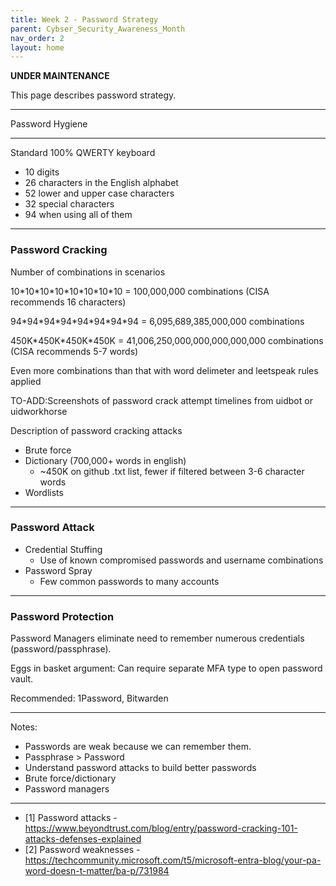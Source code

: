 ```yaml
---
title: Week 2 - Password Strategy
parent: Cybser_Security_Awareness_Month
nav_order: 2
layout: home
---
```


**********UNDER MAINTENANCE**********

This page describes password strategy.

---
Password Hygiene



---
Standard 100% QWERTY keyboard
+ 10 digits
+ 26 characters in the English alphabet
+ 52 lower and upper case characters
+ 32 special characters
+ 94 when using all of them

---
### Password Cracking
Number of combinations in scenarios

10\*10\*10\*10\*10\*10\*10\*10 = 100,000,000 combinations (CISA recommends 16 characters)

94\*94\*94\*94\*94\*94\*94\*94 = 6,095,689,385,000,000 combinations

450K\*450K\*450K\*450K = 41,006,250,000,000,000,000,000 combinations (CISA recommends 5-7 words)

Even more combinations than that with word delimeter and leetspeak rules applied

TO-ADD:Screenshots of password crack attempt timelines from uidbot or uidworkhorse

Description of password cracking attacks
* Brute force
* Dictionary (700,000+ words in english)
    * ~450K on github .txt list, fewer if filtered between 3-6 character words
* Wordlists

---
### Password Attack
* Credential Stuffing
    * Use of known compromised passwords and username combinations
* Password Spray
    * Few common passwords to many accounts


---
### Password Protection
Password Managers eliminate need to remember numerous credentials (password/passphrase).

Eggs in basket argument: Can require separate MFA type to open password vault.

Recommended: 1Password, Bitwarden

---

Notes:

* Passwords are weak because we can remember them.
* Passphrase > Password
* Understand password attacks to build better passwords
* Brute force/dictionary
* Password managers

----
* [1] Password attacks - https://www.beyondtrust.com/blog/entry/password-cracking-101-attacks-defenses-explained
* [2] Password weaknesses - https://techcommunity.microsoft.com/t5/microsoft-entra-blog/your-pa-word-doesn-t-matter/ba-p/731984